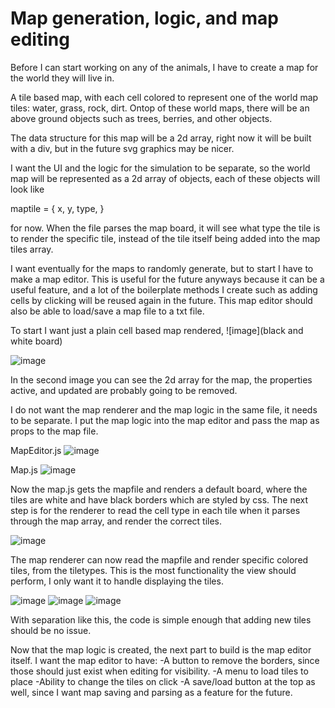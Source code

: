 
# Map generation, logic, and map editing

Before I can start working on any of the animals, I have to create a map for the world they will live in.

A tile based map, with each cell colored to represent one of the world map tiles: water, grass, rock, dirt.
Ontop of these world maps, there will be an above ground objects such as trees, berries, and other objects.


The data structure for this map will be a 2d array, right now it will be built with a div, but in the future svg graphics may be nicer.

I want the UI and the logic for the simulation to be separate, so the world map will be represented as a 2d array of objects,
each of these objects will look like

maptile = {
    x,
    y,
    type,
}

for now. When the <Map /> file parses the map board, it will see what type the tile is to render the specific tile, instead of the tile itself being added into the map tiles array.

I want eventually for the maps to randomly generate, but to start I have to make a map editor. This is useful for the future anyways because it can be a useful feature, and a lot of the boilerplate methods I create such as adding cells by clicking will be reused again in the future. This map editor should also be able to load/save a map file to a txt file.


To start I want just a plain cell based map rendered,
![image](black and white board)

![image](maplogic)

In the second image you can see the 2d array for the map, the properties active, and updated are probably going to be removed.

I do not want the map renderer and the map logic in the same file, it needs to be separate.
I put the map logic into the map editor and pass the map as props to the map file.

MapEditor.js
![image](maplogic)

Map.js
![image](maprender)


Now the map.js gets the mapfile and renders a default board, where the tiles are white and have black borders which are styled by css.
The next step is for the renderer to read the cell type in each tile when it parses through the map array, and render the correct tiles.

![image](greenmap)

The map renderer can now read the mapfile and render specific colored tiles, from the tiletypes.
This is the most functionality the view should perform, I only want it to handle displaying the tiles.

![image](maptotilehandler)
![image](tilehandlertotile)
![image](tile)

With separation like this, the code is simple enough that adding new tiles should be no issue.

Now that the map logic is created, the next part to build is the map editor itself.
I want the map editor to have:
-A button to remove the borders, since those should just exist when editing for visibility.
-A menu to load tiles to place
-Ability to change the tiles on click
-A save/load button at the top as well, since I want map saving and parsing as a feature for the future.


